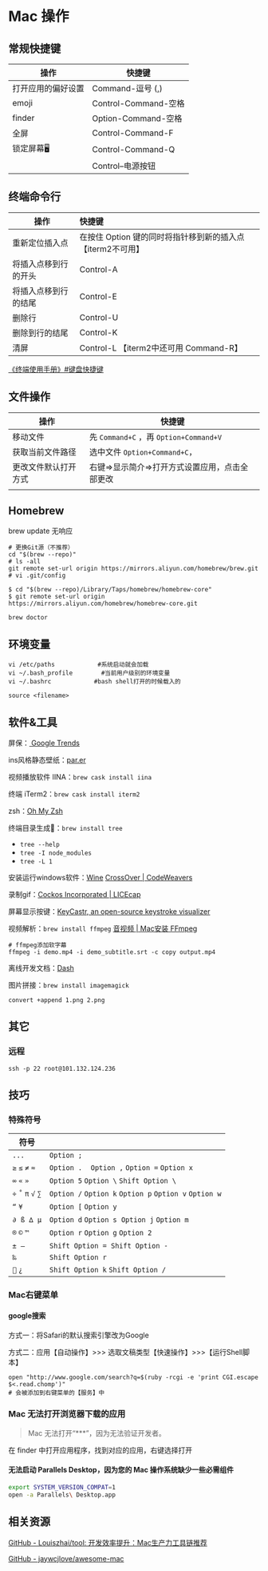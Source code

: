 # Mac 操作

## 常规快捷键

| 操作        | 快捷键                |
| --------- | ------------------ |
| 打开应用的偏好设置 | Command-逗号 (,)     |
| emoji     | Control-Command-空格 |
| finder    | Option-Command-空格  |
| 全屏        | Control-Command-F  |
| 锁定屏幕🖥    | Control-Command-Q  |
|           | Control–电源按钮       |

## 终端命令行

| 操作         | 快捷键                                  |
| ---------- |:------------------------------------ |
| 重新定位插入点    | 在按住 Option 键的同时将指针移到新的插入点【iterm2不可用】 |
| 将插入点移到行的开头 | Control-A                            |
| 将插入点移到行的结尾 | Control-E                            |
| 删除行        | Control-U                            |
| 删除到行的结尾    | Control-K                            |
| 清屏         | Control-L 【iterm2中还可用 Command-R】     |

[《终端使用手册》#键盘快捷键](https://support.apple.com/zh-cn/guide/terminal/welcome/mac)

## 文件操作

| 操作         | 快捷键                                 |
| ---------- | ----------------------------------- |
| 移动文件       | 先 `Command+C` ，再 `Option+Command+V` |
| 获取当前文件路径   | 选中文件 `Option+Command+C`，            |
| 更改文件默认打开方式 | 右键=>显示简介=>打开方式设置应用，点击全部更改           |
|            |                                     |

## Homebrew

brew update 无响应

```shell
# 更换Git源（不推荐）
cd "$(brew --repo)"
# ls -all
git remote set-url origin https://mirrors.aliyun.com/homebrew/brew.git
# vi .git/config

$ cd "$(brew --repo)/Library/Taps/homebrew/homebrew-core"
$ git remote set-url origin https://mirrors.aliyun.com/homebrew/homebrew-core.git
```

```shell
brew doctor
```

## 环境变量

```shell
vi /etc/paths            #系统启动就会加载
vi ~/.bash_profile        #当前用户级别的环境变量
vi ~/.bashrc            #bash shell打开的时候载入的

source <filename>
```

## 软件&工具

屏保：[ Google Trends](https://trends.google.com/trends/hottrends/visualize?nrow=5&ncol=5)

ins风格静态壁纸：[par.er](http://paper.meiyuan.in/)

视频播放软件 IINA：`brew cask install iina`

终端 iTerm2：`brew cask install iterm2`

zsh：[Oh My Zsh](https://ohmyz.sh/)

终端目录生成🌲：`brew install tree`

- `tree --help`
- `tree -I node_modules`
- `tree -L 1`

安装运行windows软件：[Wine](https://wiki.winehq.org/MacOS)  [CrossOver | CodeWeavers](https://www.codeweavers.com/crossover#mac)

录制gif：[Cockos Incorporated | LICEcap](https://www.cockos.com/licecap/)

屏幕显示按键：[KeyCastr, an open-source keystroke visualizer](https://github.com/keycastr/keycastr)

视频解析：`brew install ffmpeg` [音视频 | Mac安装 FFmpeg](https://juejin.cn/post/6862577150420058126)

```shell
# ffmpeg添加软字幕
ffmpeg -i demo.mp4 -i demo_subtitle.srt -c copy output.mp4
```

离线开发文档：[Dash](https://kapeli.com/dash)

图片拼接：`brew install imagemagick`

```
convert +append 1.png 2.png
```



## 其它

### 远程

```shell
ssh -p 22 root@101.132.124.236 
```

## 技巧

### 特殊符号

| 符号                  |                                                        |
| ------------------- | ------------------------------------------------------ |
| `...`               | `Option ;`                                             |
| `≥` `≤` `≠` `≈`     | `Option .`    `Option ,` `Option =` `Option x`         |
| `∞` `«` `»`         | `Option 5` `Option \` `Shift Option \`                 |
| `÷` `˚` `π` `√` `∑` | `Option /` `Option k` `Option p` `Option v` `Option w` |
| `“` `¥`             | `Option [` `Option y`                                  |
| `∂`  `ß`  `∆`  `µ`  | `Option d` `Option s`  `Option j` `Option m`           |
| `®` `©` `™`         | `Option r` `Option g` `Option 2`                       |
| `±`  `—`            | `Shift Option =`  `Shift Option -`                     |
| `‰`                 | `Shift Option r`                                       |
| `` `¿`             | `Shift Option k` `Shift Option /`                      |

### Mac右键菜单

#### google搜索

方式一：将Safari的默认搜索引擎改为Google

方式二：应用【自动操作】>>> 选取文稿类型【快速操作】>>>【运行Shell脚本】

```shell
open "http://www.google.com/search?q=$(ruby -rcgi -e 'print CGI.escape $<.read.chomp')"
# 会被添加到右键菜单的【服务】中
```

### Mac 无法打开浏览器下载的应用

> Mac 无法打开“***”，因为无法验证开发者。

在 finder 中打开应用程序，找到对应的应用，右键选择打开

#### 无法启动 Parallels Desktop，因为您的 Mac 操作系统缺少一些必需组件

```sh
export SYSTEM_VERSION_COMPAT=1
open -a Parallels\ Desktop.app
```

## 相关资源

[GitHub - Louiszhai/tool: 开发效率提升：Mac生产力工具链推荐](https://github.com/Louiszhai/tool)

[GitHub - jaywcjlove/awesome-mac](https://github.com/jaywcjlove/awesome-mac)
